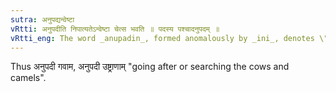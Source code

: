 ```yaml
---
sutra: अनुपद्यन्वेष्टा
vRtti: अनुपदीति निपात्यतेऽन्वेष्टा चेत्स भवति ॥ पदस्य पश्चादनुपदम् ॥
vRtti_eng: The word _anupadin_, formed anomalously by _ini_, denotes \"who goes after, who searches\".
---
```

Thus अनुपदी गवाम, अनुपदी उष्ट्राणाम् "going after or searching the cows and camels".
